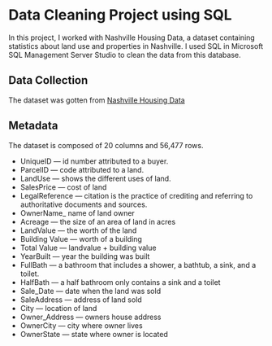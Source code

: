 # Data Cleaning Project using SQL
In this project, I worked with Nashville Housing Data, a dataset containing statistics about land use and properties in Nashville.  I used SQL in Microsoft SQL Management Server Studio to clean the data from this database.

## Data Collection
The dataset was gotten from [Nashville Housing Data](https://github.com/Mercy-Mallel/Data-Cleaning-Project-using-SQL/blob/main/Nashville%20Housing%20Data.xlsx)

## Metadata
The dataset is composed of 20 columns and 56,477 rows.
+ UniqueID — id number attributed to a buyer.
+ ParcelID — code attributed to a land.
+ LandUse — shows the different uses of land.
+ SalesPrice — cost of land
+ LegalReference — citation is the practice of crediting and referring to authoritative documents and sources.
+ OwnerName_ name of land owner
+ Acreage — the size of an area of land in acres
+ LandValue — the worth of the land
+ Building Value — worth of a building
+ Total Value — landvalue + building value
+ YearBuilt — year the building was built
+ FullBath — a bathroom that includes a shower, a bathtub, a sink, and a toilet.
+ HalfBath — a half bathroom only contains a sink and a toilet
+ Sale_Date — date when the land was sold
+ SaleAddress — address of land sold
+ City — location of land
+ Owner_Address — owners house address
+ OwnerCity — city where owner lives
+ OwnerState — state where owner is located
